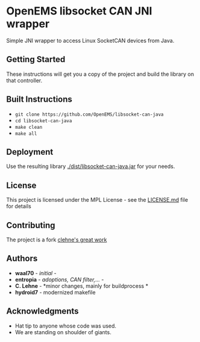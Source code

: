# OpenEMS libsocket CAN JNI wrapper

Simple JNI wrapper to access Linux SocketCAN devices from Java.  

## Getting Started

These instructions will get you a copy of the project and build the library on that controller.

## Built Instructions

* `git clone https://github.com/OpenEMS/libsocket-can-java`
* `cd libsocket-can-java`
* `make clean`
* `make all`

## Deployment

Use the resulting library [./dist/libsocket-can-java.jar](./dist/libsocket-can-java.jar) for your needs.

## License

This project is licensed under the MPL License - see the [LICENSE.md](LICENSE.md) file for details

## Contributing

The project is a fork [clehne's great work](https://github.com/clehne/libsocket-can-java)

## Authors

* **waal70** - *initial* - 
* **entropia** - *adoptions, CAN filter,...* - 
* **C. Lehne** - *minor changes, mainly for buildprocess *
* **hydroid7** - modernized makefile

## Acknowledgments

* Hat tip to anyone whose code was used.
* We are standing on shoulder of giants.
